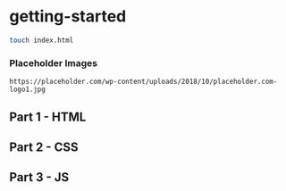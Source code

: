 # getting-started
```bash
touch index.html
```

### Placeholder Images
```
https://placeholder.com/wp-content/uploads/2018/10/placeholder.com-logo1.jpg
```

## Part 1 - HTML
## Part 2 - CSS
## Part 3 - JS